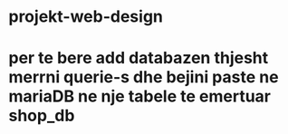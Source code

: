 # projekt-web-design

# per te bere add databazen thjesht merrni querie-s dhe bejini paste ne mariaDB ne nje tabele te emertuar shop_db
